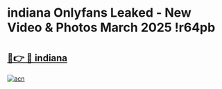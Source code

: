 # indiana Onlyfans Leaked - New Video & Photos March 2025 !r64pb

# <h2><a href="https://9okrxf.iuczelnia.edu.pl?title=indiana&ref=r64pb">🔗👉 🔴 indiana</a></h2>

[![acn](https://github.com/user-attachments/assets/0f9c940e-d8b0-45ae-aac7-cd30a18b3e1c)](https://9okrxf.iuczelnia.edu.pl?title=indiana&ref=r64pb)

